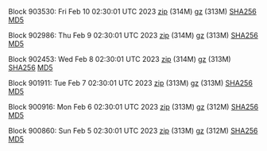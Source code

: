 Block 903530: Fri Feb 10 02:30:01 UTC 2023 [zip](https://files.01coin.io/mainnet/2023-02-10/bootstrap.dat.zip) (314M) [gz](https://files.01coin.io/mainnet/2023-02-10/bootstrap.dat.tar.gz) (313M) [SHA256](https://files.01coin.io/mainnet/2023-02-10/sha256.txt) [MD5](https://files.01coin.io/mainnet/2023-02-10/md5.txt)

Block 902986: Thu Feb  9 02:30:01 UTC 2023 [zip](https://files.01coin.io/mainnet/2023-02-09/bootstrap.dat.zip) (314M) [gz](https://files.01coin.io/mainnet/2023-02-09/bootstrap.dat.tar.gz) (313M) [SHA256](https://files.01coin.io/mainnet/2023-02-09/sha256.txt) [MD5](https://files.01coin.io/mainnet/2023-02-09/md5.txt)

Block 902453: Wed Feb  8 02:30:01 UTC 2023 [zip](https://files.01coin.io/mainnet/2023-02-08/bootstrap.dat.zip) (314M) [gz](https://files.01coin.io/mainnet/2023-02-08/bootstrap.dat.tar.gz) (313M) [SHA256](https://files.01coin.io/mainnet/2023-02-08/sha256.txt) [MD5](https://files.01coin.io/mainnet/2023-02-08/md5.txt)

Block 901911: Tue Feb  7 02:30:01 UTC 2023 [zip](https://files.01coin.io/mainnet/2023-02-07/bootstrap.dat.zip) (313M) [gz](https://files.01coin.io/mainnet/2023-02-07/bootstrap.dat.tar.gz) (313M) [SHA256](https://files.01coin.io/mainnet/2023-02-07/sha256.txt) [MD5](https://files.01coin.io/mainnet/2023-02-07/md5.txt)

Block 900916: Mon Feb  6 02:30:01 UTC 2023 [zip](https://files.01coin.io/mainnet/2023-02-06/bootstrap.dat.zip) (313M) [gz](https://files.01coin.io/mainnet/2023-02-06/bootstrap.dat.tar.gz) (312M) [SHA256](https://files.01coin.io/mainnet/2023-02-06/sha256.txt) [MD5](https://files.01coin.io/mainnet/2023-02-06/md5.txt)

Block 900860: Sun Feb  5 02:30:01 UTC 2023 [zip](https://files.01coin.io/mainnet/2023-02-05/bootstrap.dat.zip) (313M) [gz](https://files.01coin.io/mainnet/2023-02-05/bootstrap.dat.tar.gz) (312M) [SHA256](https://files.01coin.io/mainnet/2023-02-05/sha256.txt) [MD5](https://files.01coin.io/mainnet/2023-02-05/md5.txt)
